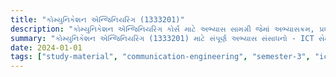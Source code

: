 ```yaml
---
title: "કોમ્યુનિકેશન એન્જિનિયરિંગ (1333201)"
description: "કોમ્યુનિકેશન એન્જિનિયરિંગ કોર્સ માટે અભ્યાસ સામગ્રી જેમાં અભ્યાસક્રમ, પ્રશ્નપત્રો અને સોલ્યુશન્સ શામેલ છે"
summary: "કોમ્યુનિકેશન એન્જિનિયરિંગ (1333201) માટે સંપૂર્ણ અભ્યાસ સંસાધનો - ICT સેમેસ્ટર 3"
date: 2024-01-01
tags: ["study-material", "communication-engineering", "semester-3", "ict", "1333201"]
---
```

